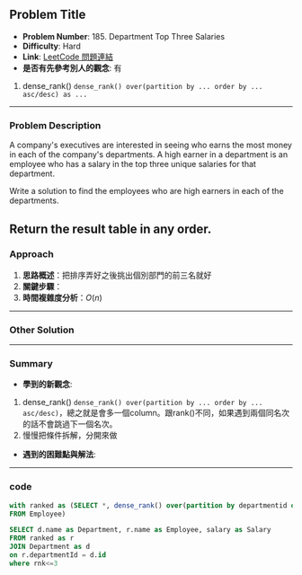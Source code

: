## Problem Title

- **Problem Number**:  185. Department Top Three Salaries
- **Difficulty**: Hard
- **Link**: [LeetCode 問題連結](https://leetcode.com/problems/department-top-three-salaries/description/?envType=study-plan-v2&envId=top-sql-50)
- **是否有先參考別人的觀念**: 有
1. dense_rank() `dense_rank() over(partition by ... order by ... asc/desc) as ...` 
---

### Problem Description

A company's executives are interested in seeing who earns the most money in each of the company's departments. A high earner in a department is an employee who has a salary in the top three unique salaries for that department.

Write a solution to find the employees who are high earners in each of the departments.

Return the result table in any order.
---

### Approach

1. **思路概述**：把排序弄好之後挑出個別部門的前三名就好
2. **關鍵步驟**： 
3. **時間複雜度分析**：$O(n)$

---

### Other Solution


---
### Summary

- **學到的新觀念**:
1. dense_rank() `dense_rank() over(partition by ... order by ... asc/desc)`，總之就是會多一個column。跟rank()不同，如果遇到兩個同名次的話不會跳過下一個名次。
2. 慢慢把條件拆解，分開來做
- **遇到的困難點與解法**:

---

### code
```sql
with ranked as (SELECT *, dense_rank() over(partition by departmentid order by salary desc) as rnk
FROM Employee)

SELECT d.name as Department, r.name as Employee, salary as Salary
FROM ranked as r
JOIN Department as d
on r.departmentId = d.id 
where rnk<=3
```